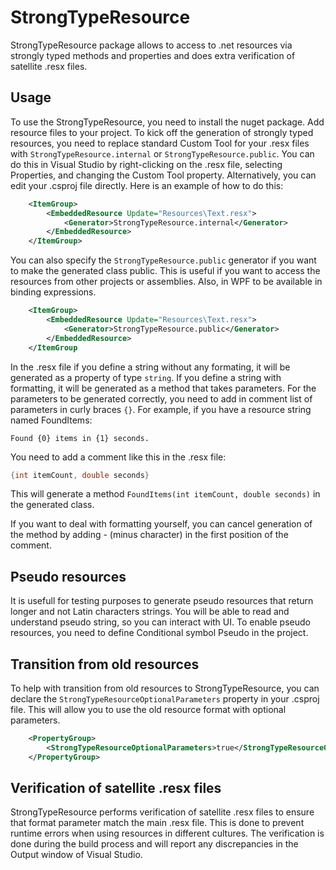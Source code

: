 ﻿# StrongTypeResource
StrongTypeResource package allows to access to .net resources via strongly typed methods and properties and does extra verification of satellite .resx files.
## Usage
To use the StrongTypeResource, you need to install the nuget package. Add resource files to your project.
To kick off the generation of strongly typed resources, you need to replace standard Custom Tool for your .resx files with `StrongTypeResource.internal` or `StrongTypeResource.public`.
You can do this in Visual Studio by right-clicking on the .resx file, selecting Properties, and changing the Custom Tool property.
Alternatively, you can edit your .csproj file directly. Here is an example of how to do this:
```xml
	<ItemGroup>
		<EmbeddedResource Update="Resources\Text.resx">
			<Generator>StrongTypeResource.internal</Generator>
		</EmbeddedResource>
	</ItemGroup>
```
You can also specify the `StrongTypeResource.public` generator if you want to make the generated class public.
This is useful if you want to access the resources from other projects or assemblies. Also, in WPF to be available in binding expressions.
```xml
	<ItemGroup>
		<EmbeddedResource Update="Resources\Text.resx">
			<Generator>StrongTypeResource.public</Generator>
		</EmbeddedResource>
	</ItemGroup
```
In the .resx file if you define a string without any formating, it will be generated as a property of type `string`.
If you define a string with formatting, it will be generated as a method that takes parameters.
For the parameters to be generated correctly, you need to add in comment list of parameters in curly braces `{}`.
For example, if you have a resource string named FoundItems:
```
Found {0} items in {1} seconds.
```
You need to add a comment like this in the .resx file:
```csharp
{int itemCount, double seconds}
```
This will generate a method `FoundItems(int itemCount, double seconds)` in the generated class.

If you want to deal with formatting yourself, you can cancel generation of the method by adding - (minus character) in the first position of the comment.

## Pseudo resources
It is usefull for testing purposes to generate pseudo resources that return longer and not Latin characters strings.
You will be able to read and understand pseudo string, so you can interact with UI.
To enable pseudo resources, you need to define Conditional symbol Pseudo in the project.

## Transition from old resources
To help with transition from old resources to StrongTypeResource, you can declare the `StrongTypeResourceOptionalParameters` property in your .csproj file.
This will allow you to use the old resource format with optional parameters.
```xml
	<PropertyGroup>
		<StrongTypeResourceOptionalParameters>true</StrongTypeResourceOptionalParameters>
	</PropertyGroup>
```

## Verification of satellite .resx files
StrongTypeResource performs verification of satellite .resx files to ensure that format parameter match the main .resx file.
This is done to prevent runtime errors when using resources in different cultures.
The verification is done during the build process and will report any discrepancies in the Output window of Visual Studio.

